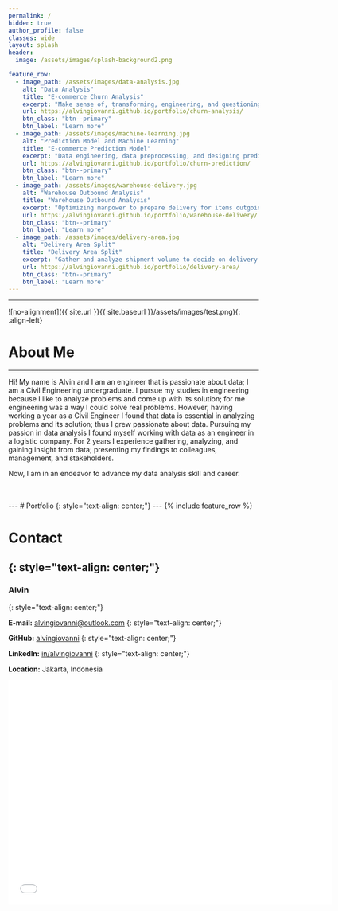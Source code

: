 ```yaml
---
permalink: /
hidden: true
author_profile: false
classes: wide
layout: splash
header:
  image: /assets/images/splash-background2.png

feature_row:
  - image_path: /assets/images/data-analysis.jpg
    alt: "Data Analysis"
    title: "E-commerce Churn Analysis"
    excerpt: "Make sense of, transforming, engineering, and questioning data to find useful information."
    url: https://alvingiovanni.github.io/portfolio/churn-analysis/
    btn_class: "btn--primary"
    btn_label: "Learn more"
  - image_path: /assets/images/machine-learning.jpg
    alt: "Prediction Model and Machine Learning"
    title: "E-commerce Prediction Model"
    excerpt: "Data engineering, data preprocessing, and designing prediction model with machine learning."
    url: https://alvingiovanni.github.io/portfolio/churn-prediction/
    btn_class: "btn--primary"
    btn_label: "Learn more"
  - image_path: /assets/images/warehouse-delivery.jpg
    alt: "Warehouse Outbound Analysis"
    title: "Warehouse Outbound Analysis"
    excerpt: "Optimizing manpower to prepare delivery for items outgoing from warehouse"
    url: https://alvingiovanni.github.io/portfolio/warehouse-delivery/
    btn_class: "btn--primary"
    btn_label: "Learn more"
  - image_path: /assets/images/delivery-area.jpg
    alt: "Delivery Area Split"
    title: "Delivery Area Split"
    excerpt: "Gather and analyze shipment volume to decide on delivery area."
    url: https://alvingiovanni.github.io/portfolio/delivery-area/
    btn_class: "btn--primary"
    btn_label: "Learn more"
---
```

---
![no-alignment]({{ site.url }}{{ site.baseurl }}/assets/images/test.png){: .align-left}
# About Me
---
Hi! My name is Alvin and I am an engineer that is passionate about data; I am a Civil Engineering undergraduate. I pursue my studies in engineering because I like to analyze problems and come up with its solution; for me engineering was a way I could solve real problems. However, having working a year as a Civil Engineer I found that data is essential in analyzing problems and its solution; thus I grew passionate about data. Pursuing my passion in data analysis I found myself working with data as an engineer in a logistic company. For 2 years I experience gathering, analyzing, and gaining insight from data; presenting my findings to colleagues, management, and stakeholders. 

Now, I am in an endeavor to advance my data analysis skill and career.

<Body>   
<br>
<br>
</Body>   
---
# Portfolio
{: style="text-align: center;"}
---
{% include feature_row %}

# Contact
{: style="text-align: center;"}
---
### Alvin
{: style="text-align: center;"}

**E-mail:** alvingiovanni@outlook.com
{: style="text-align: center;"}

**GitHub:** [alvingiovanni](https://github.com/alvingiovanni)
{: style="text-align: center;"}

**LinkedIn:** [in/alvingiovanni](www.linkedin.com/in/alvingiovanni)
{: style="text-align: center;"}

**Location:** Jakarta, Indonesia


<iframe seamless frameborder="0" src="RevenueReport_16347372621890/Dashboard1?:embed=yes&:display_count=yes&:showVizHome=no" width = '650' height = '450' scrolling='yes' ></iframe>    
